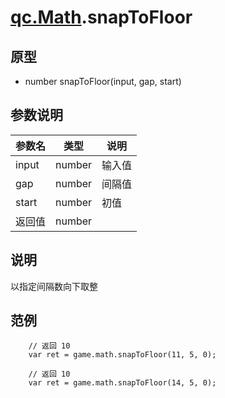# [qc.Math](README.md).snapToFloor

## 原型
* number snapToFloor(input, gap, start)

## 参数说明
| 参数名 | 类型 | 说明 |
| ------------- | ------------- | -------------|
| input | number | 输入值 |
| gap | number | 间隔值 |
| start | number | 初值 |
| 返回值 | number |  |

## 说明
以指定间隔数向下取整

## 范例
````
    // 返回 10
    var ret = game.math.snapToFloor(11, 5, 0);

    // 返回 10
    var ret = game.math.snapToFloor(14, 5, 0);
````
